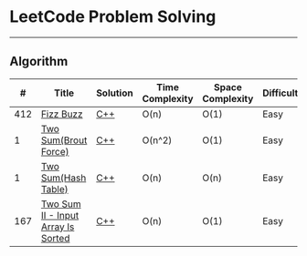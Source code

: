 # LeetCode Problem Solving

---

## Algorithm

| #   | Title                                                                                                 | Solution                                  | Time Complexity | Space Complexity | Difficulty |
| --- | ----------------------------------------------------------------------------------------------------- | ----------------------------------------- | --------------- | ---------------- | ---------- |
| 412 | [Fizz Buzz](https://leetcode.com/problems/fizz-buzz/)                                                 | [C++](./Algorithms/FizzBuzz.cpp)          | O(n)            | O(1)             | Easy       |
| 1   | [Two Sum(Brout Force)](https://leetcode.com/problems/two-sum/)                                        | [C++](./Algorithms/TwoSum_BroutForce.cpp) | O(n^2)          | O(1)             | Easy       |
| 1   | [Two Sum(Hash Table)](https://leetcode.com/problems/two-sum/)                                         | [C++](./Algorithms/TwoSum_HashTable.cpp)  | O(n)            | O(n)             | Easy       |
| 167 | [Two Sum II - Input Array Is Sorted](https://leetcode.com/problems/two-sum-ii-input-array-is-sorted/) | [C++](./Algorithms/TwoSum_two.cpp)        | O(n)            | O(1)             | Easy       |
